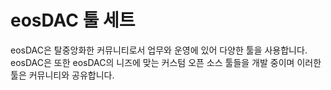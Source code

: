 eos**DAC 툴 세트**
===

eosDAC은 탈중앙화한 커뮤니티로서 업무와 운영에 있어 다양한 툴을 사용합니다. eosDAC은 또한 eosDAC의 니즈에 맞는 커스텀 오픈 소스 툴들을 개발 중이며 이러한 툴은 커뮤니티와 공유합니다.